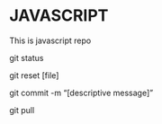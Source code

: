 # JAVASCRIPT
This is javascript repo


git status    <!-- show modified files in working directory, staged for your next commit -->

git reset [file]    <!-- unstage a file while retaining the changes in working directory -->

git commit -m “[descriptive message]”     <!-- commit your staged content as a new commit snapshot -->

git pull    <!-- fetch and merge any commits from the tracking remote branch -->

